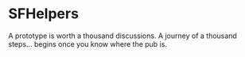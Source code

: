 # SFHelpers
A prototype is worth a thousand discussions.
A journey of a thousand steps... begins once you know where the pub is.